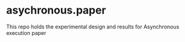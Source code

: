 # asychronous.paper
This repo holds the experimental design and results for Asynchronous execution paper
